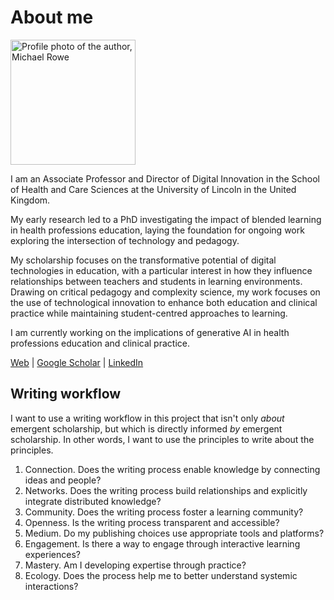 # About me

<img src="/media/Michael-Rowe-profile.png" alt="Profile photo of the author, Michael Rowe" class="right-aligned-image" style="width: 200px; ">

I am an Associate Professor and Director of Digital Innovation in the School of Health and Care Sciences at the University of Lincoln in the United Kingdom.

My early research led to a PhD investigating the impact of blended learning in health professions education, laying the foundation for ongoing work exploring the intersection of technology and pedagogy.

My scholarship focuses on the transformative potential of digital technologies in education, with a particular interest in how they influence relationships between teachers and students in learning environments. Drawing on critical pedagogy and complexity science, my work focuses on the use of technological innovation to enhance both education and clinical practice while maintaining student-centred approaches to learning.

I am currently working on the implications of generative AI in health professions education and clinical practice.

[Web](https://www.mrowe.co.za/blog/) | [Google Scholar](https://scholar.google.com/citations?user=H6CN3yAAAAAJ&hl=en) | [LinkedIn](https://www.linkedin.com/in/michael-rowe-0a6b814/)

## Writing workflow

I want to use a writing workflow in this project that isn't only *about* emergent scholarship, but which is directly informed *by* emergent scholarship. In other words, I want to use the principles to write about the principles.

1. Connection. Does the writing process enable knowledge by connecting ideas and people?
2. Networks. Does the writing process build relationships and explicitly integrate distributed knowledge?
3. Community. Does the writing process foster a learning community?
4. Openness. Is the writing process transparent and accessible?
5. Medium. Do my publishing choices use appropriate tools and platforms?
6. Engagement. Is there a way to engage through interactive learning experiences?
7. Mastery. Am I developing expertise through practice?
8. Ecology. Does the process help me to better understand systemic interactions?
